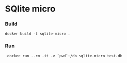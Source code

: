 # SQlite micro

### Build
``` docker build -t sqlite-micro . ```

### Run
``` docker run --rm -it -v `pwd`:/db sqlite-micro test.db```
